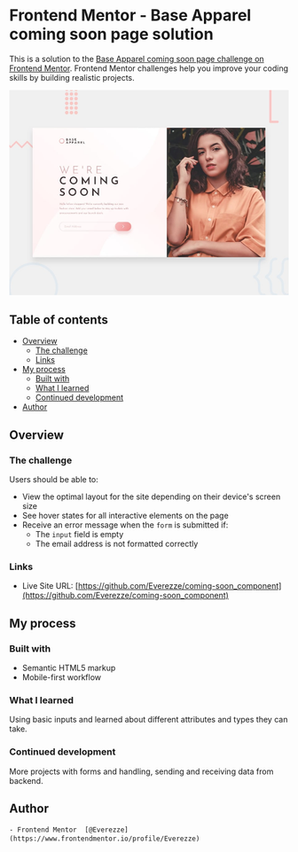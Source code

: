 # Frontend Mentor - Base Apparel coming soon page solution

This is a solution to the [Base Apparel coming soon page challenge on Frontend Mentor](https://www.frontendmentor.io/challenges/base-apparel-coming-soon-page-5d46b47f8db8a7063f9331a0). Frontend Mentor challenges help you improve your coding skills by building realistic projects. 

![Design preview for the Base Apparel coming soon page coding challenge](./design/desktop-preview.jpg)

## Table of contents

- [Overview](#overview)
  - [The challenge](#the-challenge)
  - [Links](#links)
- [My process](#my-process)
  - [Built with](#built-with)
  - [What I learned](#what-i-learned)
  - [Continued development](#continued-development)
- [Author](#author)

## Overview

### The challenge

Users should be able to:

- View the optimal layout for the site depending on their device's screen size
- See hover states for all interactive elements on the page
- Receive an error message when the `form` is submitted if:
  - The `input` field is empty
  - The email address is not formatted correctly

### Links

- Live Site URL: [https://github.com/Everezze/coming-soon_component](https://github.com/Everezze/coming-soon_component)

## My process

### Built with

- Semantic HTML5 markup
- Mobile-first workflow

### What I learned

Using basic inputs and learned about different attributes and types they can
take.

### Continued development

More projects with forms and handling, sending and receiving data from backend.

## Author

    - Frontend Mentor  [@Everezze](https://www.frontendmentor.io/profile/Everezze)
